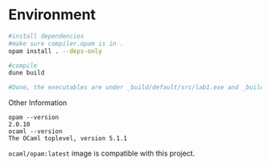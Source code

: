 # Environment

```bash
#install dependencies
#make sure compiler.opam is in . 
opam install . --deps-only

#compile
dune build

#Done, the executables are under _build/default/src/lab1.exe and _build/default/src/lab2.exe
```

Other Information
```
opam --version              
2.0.10
ocaml --version 
The OCaml toplevel, version 5.1.1
```

`ocaml/opam:latest` image is compatible with this project.